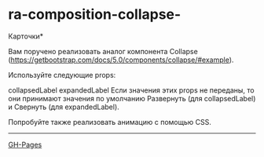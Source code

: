 # ra-composition-collapse-
Карточки*

Вам поручено реализовать аналог компонента Collapse (https://getbootstrap.com/docs/5.0/components/collapse/#example).

Используйте следующие props:

collapsedLabel
expandedLabel
Если значения этих props не переданы, то они принимают значения по умолчанию Развернуть (для collapsedLabel) и Свернуть (для expandedLabel).

Попробуйте также реализовать анимацию с помощью CSS.

---

[GH-Pages](https://222alexa.github.io/ra-composition-collapse-/)